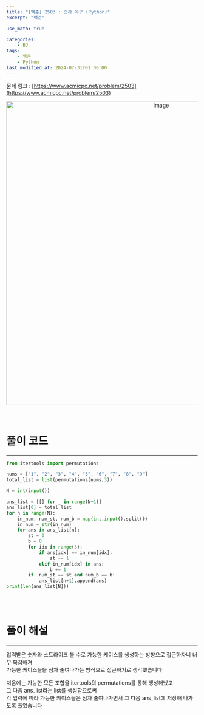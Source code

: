 ```yaml
---
title: "[백준] 2503 : 숫자 야구 (Python)"
excerpt: "백준"

use_math: true

categories:
    - BJ
tags:
    - 백준
    - Python
last_modified_at: 2024-07-31T01:00:00
---
```


<!--bundle exec jekyll serve : 임시 확인-->

문제 링크 : [https://www.acmicpc.net/problem/2503](https://www.acmicpc.net/problem/2503)
<br>
<center><img width="800" alt="image" src="https://github.com/user-attachments/assets/70b6a1df-6e2e-4ef7-a311-51694f49a1bc"></center>
<br>
<br>

# 풀이 코드
---
```python
from itertools import permutations

nums = ["1", "2", "3", "4", "5", "6", "7", "8", "9"]
total_list = list(permutations(nums,3))

N = int(input())

ans_list = [[] for _ in range(N+1)]
ans_list[0] = total_list
for n in range(N):
    in_num, num_st, num_b = map(int,input().split())
    in_num = str(in_num)
    for ans in ans_list[n]:
        st = 0
        b = 0
        for idx in range(3):
            if ans[idx] == in_num[idx]:
                st += 1
            elif in_num[idx] in ans:
                b += 1
        if  num_st == st and num_b == b:
            ans_list[n+1].append(ans)
print(len(ans_list[N]))
```
<br>
<br>

# 풀이 해설
---
입력받은 숫자와 스트라이크 볼 수로 가능한 케이스를 생성하는 방향으로 접근하자니 너무 복잡해져<br>
가능한 케이스들을 점차 줄여나가는 방식으로 접근하기로 생각했습니다<br>

처음에는 가능한 모든 조합을 itertools의 permutations를 통해 생성해냈고<br>
그 다음 ans_list라는 list를 생성함으로써<br>
각 입력에 따라 가능한 케이스들은 점차 줄여나가면서 그 다음 ans_list에 저장해 나가도록 풀었습니다